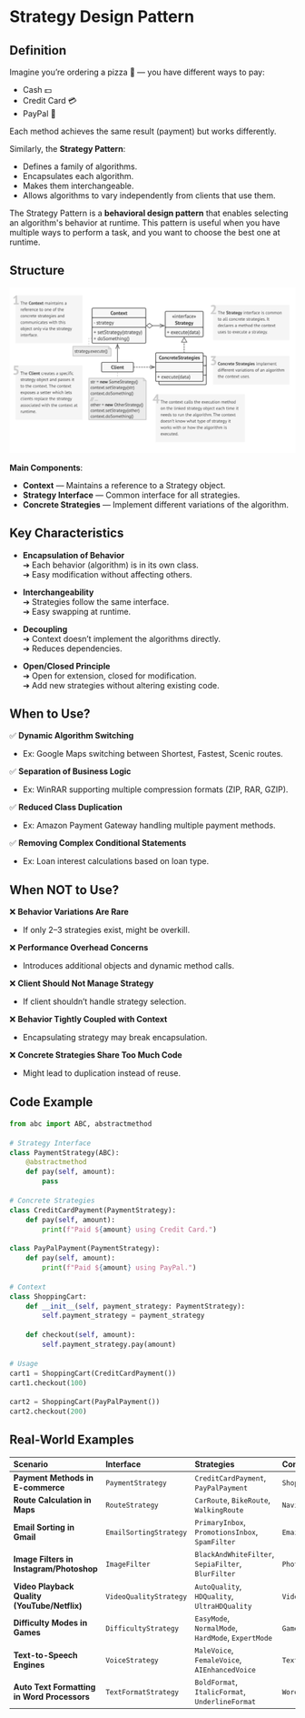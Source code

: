# Strategy Design Pattern

## Definition

Imagine you’re ordering a pizza 🍕 — you have different ways to pay:

- Cash 💵
- Credit Card 💳
- PayPal 🏦

Each method achieves the same result (payment) but works differently.

Similarly, the **Strategy Pattern**:

- Defines a family of algorithms.
- Encapsulates each algorithm.
- Makes them interchangeable.
- Allows algorithms to vary independently from clients that use them.

The Strategy Pattern is a **behavioral design pattern** that enables selecting an algorithm's behavior at runtime. This pattern is useful when you have multiple ways to perform a task, and you want to choose the best one at runtime.

## Structure

  <img src="images/strategy_structure.png" alt="Strategy Pattern Structure" width="600">

**Main Components**:

- **Context** — Maintains a reference to a Strategy object.
- **Strategy Interface** — Common interface for all strategies.
- **Concrete Strategies** — Implement different variations of the algorithm.

## Key Characteristics

- **Encapsulation of Behavior**  
  ➔ Each behavior (algorithm) is in its own class.  
  ➔ Easy modification without affecting others.

- **Interchangeability**  
  ➔ Strategies follow the same interface.  
  ➔ Easy swapping at runtime.

- **Decoupling**  
  ➔ Context doesn’t implement the algorithms directly.  
  ➔ Reduces dependencies.

- **Open/Closed Principle**  
  ➔ Open for extension, closed for modification.  
  ➔ Add new strategies without altering existing code.

## When to Use?

✅ **Dynamic Algorithm Switching**  

- Ex: Google Maps switching between Shortest, Fastest, Scenic routes.

✅ **Separation of Business Logic**  

- Ex: WinRAR supporting multiple compression formats (ZIP, RAR, GZIP).

✅ **Reduced Class Duplication**  

- Ex: Amazon Payment Gateway handling multiple payment methods.

✅ **Removing Complex Conditional Statements**  

- Ex: Loan interest calculations based on loan type.

## When NOT to Use?

❌ **Behavior Variations Are Rare**  

- If only 2–3 strategies exist, might be overkill.

❌ **Performance Overhead Concerns**  

- Introduces additional objects and dynamic method calls.

❌ **Client Should Not Manage Strategy**  

- If client shouldn’t handle strategy selection.

❌ **Behavior Tightly Coupled with Context**  

- Encapsulating strategy may break encapsulation.

❌ **Concrete Strategies Share Too Much Code**  

- Might lead to duplication instead of reuse.

## Code Example

```python
from abc import ABC, abstractmethod

# Strategy Interface
class PaymentStrategy(ABC):
    @abstractmethod
    def pay(self, amount):
        pass

# Concrete Strategies
class CreditCardPayment(PaymentStrategy):
    def pay(self, amount):
        print(f"Paid ${amount} using Credit Card.")

class PayPalPayment(PaymentStrategy):
    def pay(self, amount):
        print(f"Paid ${amount} using PayPal.")

# Context
class ShoppingCart:
    def __init__(self, payment_strategy: PaymentStrategy):
        self.payment_strategy = payment_strategy

    def checkout(self, amount):
        self.payment_strategy.pay(amount)

# Usage
cart1 = ShoppingCart(CreditCardPayment())
cart1.checkout(100)

cart2 = ShoppingCart(PayPalPayment())
cart2.checkout(200)
```

## Real-World Examples

| Scenario | Interface | Strategies | Context |
|:---------|:----------|:-----------|:--------|
| **Payment Methods in E-commerce** | `PaymentStrategy` | `CreditCardPayment`, `PayPalPayment` | `ShoppingCart` |
| **Route Calculation in Maps** | `RouteStrategy` | `CarRoute`, `BikeRoute`, `WalkingRoute` | `NavigationSystem` |
| **Email Sorting in Gmail** | `EmailSortingStrategy` | `PrimaryInbox`, `PromotionsInbox`, `SpamFilter` | `EmailClient` |
| **Image Filters in Instagram/Photoshop** | `ImageFilter` | `BlackAndWhiteFilter`, `SepiaFilter`, `BlurFilter` | `PhotoEditor` |
| **Video Playback Quality (YouTube/Netflix)** | `VideoQualityStrategy` | `AutoQuality`, `HDQuality`, `UltraHDQuality` | `VideoPlayer` |
| **Difficulty Modes in Games** | `DifficultyStrategy` | `EasyMode`, `NormalMode`, `HardMode`, `ExpertMode` | `GameEngine` |
| **Text-to-Speech Engines** | `VoiceStrategy` | `MaleVoice`, `FemaleVoice`, `AIEnhancedVoice` | `TextToSpeechEngine` |
| **Auto Text Formatting in Word Processors** | `TextFormatStrategy` | `BoldFormat`, `ItalicFormat`, `UnderlineFormat` | `WordProcessor` |
